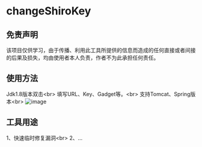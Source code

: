 # changeShiroKey
## 免责声明
该项目仅供学习，由于传播、利用此工具所提供的信息而造成的任何直接或者间接的后果及损失，均由使用者本人负责，作者不为此承担任何责任。

## 使用方法
Jdk1.8版本双击\<br>
填写URL、Key、Gadget等。\<br>
支持Tomcat、Spring版本\<br>
![image](https://user-images.githubusercontent.com/51441052/204734862-173308bc-3f91-43f9-846b-469905e33868.png)

## 工具用途
1、快速临时修复漏洞\<br>
2、...
